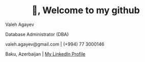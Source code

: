  



<h1 align="center">👋, Welcome to my github </h1>
<!--<p align="center">
  <img src="https://github-readme-quotes.herokuapp.com/quote?theme=dark&animation=grow_out_in" alt="my-personal-project"/>
</p>-->


<p>Valeh Agayev</p>
<p>Database Administrator (DBA)</p>
<p>valeh.agayev@gmail.com | (+994) 77 3000146</p>
<p>Baku, Azerbaijan       |       <a href="https://www.linkedin.com/in/valehagayev/" target="_blank" rel="noopener noreferrer">      My LinkedIn Profile </a></p>
 




